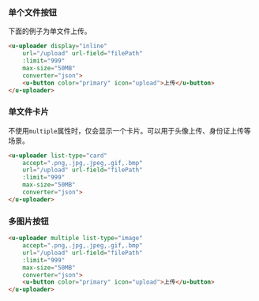 ### 单个文件按钮

下面的例子为单文件上传。

``` html
<u-uploader display="inline"
    url="/upload" url-field="filePath"
    :limit="999"
    max-size="50MB"
    converter="json">
    <u-button color="primary" icon="upload">上传</u-button>
</u-uploader>
```

### 单文件卡片

不使用`multiple`属性时，仅会显示一个卡片。可以用于头像上传、身份证上传等场景。

``` html
<u-uploader list-type="card"
    accept=".png,.jpg,.jpeg,.gif,.bmp"
    url="/upload" url-field="filePath"
    :limit="999"
    max-size="50MB"
    converter="json">
</u-uploader>
```

### 多图片按钮

``` html
<u-uploader multiple list-type="image"
    accept=".png,.jpg,.jpeg,.gif,.bmp"
    url="/upload" url-field="filePath"
    :limit="999"
    max-size="50MB"
    converter="json">
    <u-button color="primary" icon="upload">上传</u-button>
</u-uploader>
```
